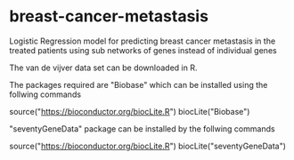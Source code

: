 # breast-cancer-metastasis
Logistic Regression model for predicting breast cancer metastasis in the treated patients using sub networks of genes instead of individual genes

The van de vijver data set can be downloaded in R. 

The packages required are "Biobase" which can be installed using the follwing 
commands 

source("https://bioconductor.org/biocLite.R")
biocLite("Biobase")

"seventyGeneData" package can be installed by the follwing commands 

source("https://bioconductor.org/biocLite.R")
biocLite("seventyGeneData")


